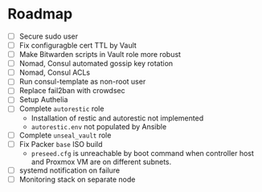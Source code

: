 # Roadmap

- [ ] Secure sudo user
- [ ] Fix configuragble cert TTL by Vault
- [ ] Make Bitwarden scripts in Vault role more robust
- [ ] Nomad, Consul automated gossip key rotation
- [ ] Nomad, Consul ACLs
- [ ] Run consul-template as non-root user
- [ ] Replace fail2ban with crowdsec
- [ ] Setup Authelia
- [ ] Complete `autorestic` role
    - Installation of restic and autorestic not implemented
    - `autorestic.env` not populated by Ansible
- [ ] Complete `unseal_vault` role
- [ ] Fix Packer `base` ISO build
    - `preseed.cfg` is unreachable by boot command when controller host and Proxmox VM
are on different subnets.
- [ ] systemd notification on failure
- [ ] Monitoring stack on separate node
